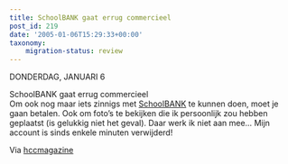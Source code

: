 ```yaml
---
title: SchoolBANK gaat errug commercieel
post_id: 219
date: '2005-01-06T15:29:33+00:00'
taxonomy:
    migration-status: review
---
```

DONDERDAG, JANUARI 6

SchoolBANK gaat errug commercieel  
 Om ook nog maar iets zinnigs met [SchoolBANK](http://www.schoolbank.nl/) te kunnen doen, moet je gaan betalen. Ook om foto’s te bekijken die ik persoonlijk zou hebben geplaatst (is gelukkig niet het geval). Daar werk ik niet aan mee… Mijn account is sinds enkele minuten verwijderd!

Via [hccmagazine](http://www.hccmagazine.nl/)
